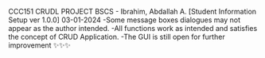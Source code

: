 CCC151 CRUDL PROJECT
BSCS - Ibrahim, Abdallah A.
[Student Information Setup ver 1.0.0]
03-01-2024
-Some message boxes dialogues may not appear as the author intended.
-All functions work as intended and satisfies the concept of CRUD Application.
-The GUI is still open for further improvement ✨✨✨
